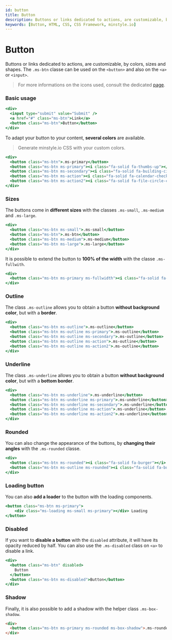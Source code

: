 ```yaml
---
id: button
title: Button
description: Buttons or links dedicated to actions, are customizable, by colors, sizes and shapes. 
keywords: [Button, HTML, CSS, CSS Framework, minstyle.io]
---
```


# Button

Buttons or links dedicated to actions, are customizable, by colors, sizes and shapes. The `.ms-btn` classe can be used on the `<button>` and also on the `<a>` or `<input>`.

> For more informations on the icons used, consult the dedicated [page](../contents/icons.md).

### Basic usage

```jsx live
<div>
  <input type="submit" value="Submit" />
  <a href="#" class="ms-btn">Link</a>
  <button class="ms-btn">Button</button>
</div>
```

To adapt your button to your content, **several colors** are available.

> Generate minstyle.io CSS with your custom colors.

```jsx live
<div>
  <button class="ms-btn">.ms-primary</button>
  <button class="ms-btn ms-primary"><i class="fa-solid fa-thumbs-up"></i> .ms-primary</button>
  <button class="ms-btn ms-secondary"><i class="fa-solid fa-building-circle-check"></i> .ms-secondary</button>
  <button class="ms-btn ms-action"><i class="fa-solid fa-calendar-check"></i> .ms-action</button>
  <button class="ms-btn ms-action2"><i class="fa-solid fa-file-circle-check"></i> .ms-action2</button>
</div>
```

### Sizes

The buttons come in **different sizes** with the classes `.ms-small`, `.ms-medium` and `.ms-large`.

```jsx live
<div>
  <button class="ms-btn ms-small">.ms-small</button>
  <button class="ms-btn">.ms-btn</button>
  <button class="ms-btn ms-medium">.ms-medium</button>
  <button class="ms-btn ms-large">.ms-large</button>
</div>
```

It is possible to extend the button to **100% of the width** with the classe `.ms-fullwith`.

```jsx live
<div>
  <button class="ms-btn ms-primary ms-fullwidth"><i class="fa-solid fa-maximize"></i> .ms-fullwidth</button>
</div>
```

### Outline

The class `.ms-outline` allows you to obtain a button **without background color**, but with a **border**.

```jsx live
<div>
  <button class="ms-btn ms-outline">.ms-outline</button>
  <button class="ms-btn ms-outline ms-primary">.ms-outline</button>
  <button class="ms-btn ms-outline ms-secondary">.ms-outline</button>
  <button class="ms-btn ms-outline ms-action">.ms-outline</button>
  <button class="ms-btn ms-outline ms-action2">.ms-outline</button>
</div>
```

### Underline

The class `.ms-underline` allows you to obtain a button **without background color**, but with a **bottom border**.

```jsx live
<div>
  <button class="ms-btn ms-underline">.ms-underline</button>
  <button class="ms-btn ms-underline ms-primary">.ms-underline</button>
  <button class="ms-btn ms-underline ms-secondary">.ms-underline</button>
  <button class="ms-btn ms-underline ms-action">.ms-underline</button>
  <button class="ms-btn ms-underline ms-action2">.ms-underline</button>
</div>
```

### Rounded

You can also change the appearance of the buttons, by **changing their angles** with the `.ms-rounded` classe.

```jsx live
<div>
  <button class="ms-btn ms-rounded"><i class="fa-solid fa-burger"></i> .ms-rounded</button>
  <button class="ms-btn ms-outline ms-rounded"><i class="fa-solid fa-burger"></i> .ms-rounded</button>
</div>
```

### Loading button

You can also **add a loader** to the button with the loading components.

```jsx live
<button class="ms-btn ms-primary">
	<div class="ms-loading ms-small ms-primary"></div> Loading
</button>
```

### Disabled

If you want to **disable a button** with the `disabled` attribute, it will have its opacity reduced by half. You can also use the `.ms-disabled` class on `<a>` to disable a link.

```jsx live
<div>
  <button class="ms-btn" disabled>
    Button
  </button>
  <button class="ms-btn ms-disabled">Button</button>
</div>
```

### Shadow

Finally, it is also possible to add a shadow with the helper class `.ms-box-shadow`.

```html live
<div>
  <button class="ms-btn ms-primary ms-rounded ms-box-shadow">.ms-rounded</button>
</div>
```